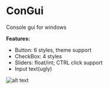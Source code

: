 # ConGui
 Console gui for windows
<br>

<b>Features:</b><br>
- Button: 6 styles, theme support<br>
- CheckBox: 4 styles<br>
- Sliders: float/int; CTRL click support<br>
- Input text(ugly)<br>


![alt text](https://github.com/KleskBY/ConsoleGui/blob/master/img.jpg?raw=true)<br>
